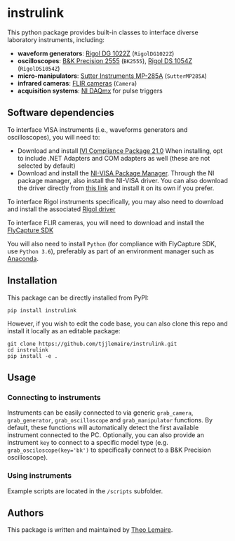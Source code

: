 # instrulink

This python package provides built-in classes to interface diverse laboratory instruments, including:
- **waveform generators**: [Rigol DG 1022Z](https://www.rigolna.com/products/waveform-generators/dg1000z/) (`RigolDG1022Z`)
- **oscilloscopes**: [B&K Precision 2555](https://www.bkprecision.com/products/oscilloscopes/2555) (`BK2555`), [Rigol DS 1054Z](https://www.rigolna.com/products/digital-oscilloscopes/1000z/) (`RigolDS1054Z`)
- **micro-manipulators**: [Sutter Instruments MP-285A](https://www.sutter.com/MICROMANIPULATION/mp285_frame.html) (`SutterMP285A`)
- **infrared cameras**: [FLIR cameras](https://www.flir.com/browse/industrial/machine-vision-cameras/) (`Camera`)
- **acquisition systems**: [NI DAQmx](https://www.ni.com/docs/en-US/bundle/ni-daqmx/page/daqhelp/nidaqoverview.html) for pulse triggers

## Software dependencies

To interface VISA instruments (i.e., waveforms generators and oscilloscopes), you will need to:
- Download and install [IVI Compliance Package 21.0](https://www.ni.com/en-us/support/downloads/drivers/download.ivi-compliance-package.html#460618)
  When installing, opt to include .NET Adapters and COM adapters as well (these are not selected by default)
- Download and install the [NI-VISA Package Manager](https://www.ni.com/en-us/support/downloads/software-products/download.package-manager.html). Through the NI package manager, also install the NI-VISA driver. You can also download the driver directly from [this link](https://www.ni.com/en/support/downloads/drivers/download.ni-visa.html) and install it on its own if you prefer.

To interface Rigol instruments specifically, you may also need to download and install the associated [Rigol driver](https://www.rigolna.com/products/waveform-generators/dg1000z/)

To interface FLIR cameras, you will need to download and install the [FlyCapture SDK](https://www.flir.com/products/flycapture-sdk/)

You will also need to install `Python` (for compliance with FlyCapture SDK, use `Python 3.6`), preferably as part of an environment manager such as [Anaconda](https://www.anaconda.com/products/individual).

## Installation

This package can be directly installed from PyPI:

```
pip install instrulink
```

However, if you wish to edit the code base, you can also clone this repo and install it locally as an editable package: 

```
git clone https://github.com/tjjlemaire/instrulink.git
cd instrulink
pip install -e .
```

## Usage

### Connecting to instruments

Instruments can be easily connected to via generic `grab_camera`, `grab_generator`, `grab_oscilloscope` and `grab_manipulator` functions. By default, these functions will automatically detect the first available instrument connected to the PC. Optionally, you can also provide an instrument `key` to connect to a specific model type (e.g. `grab_osciloscope(key='bk')` to specifically connect to a B&K Precision oscilloscope).

### Using instruments

Example scripts are located in the `/scripts` subfolder.

## Authors

This package is written and maintained by [Theo Lemaire](mailto:theo.lemaire1@gmail.com). 
